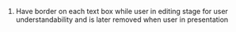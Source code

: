 1. Have border on each text box while user in editing stage for user understandability and is later removed when user in presentation
